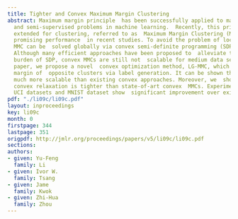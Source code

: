 ```yaml
---
title: Tighter and Convex Maximum Margin Clustering
abstract: Maximum margin principle  has been successfully applied to many  supervised
  and semi-supervised problems in machine learning.  Recently, this principle was
  extended for clustering, referred to as  Maximum Margin Clustering (MMC) and achieved
  promising performance  in recent studies. To avoid the problem of local minima,
  MMC can be  solved globally via convex semi-definite programming (SDP)  relaxation.
  Although many efficient approaches have been proposed to  alleviate the computational
  burden of SDP, convex MMCs are still not  scalable for medium data sets. In this
  paper, we propose a novel  convex optimization method, LG-MMC, which maximizes the
  margin of  opposite clusters via label generation. It can be shown that LG-MMC  is
  much more scalable than existing convex approaches. Moreover, we  show that our
  convex relaxation is tighter than state-of-art convex  MMCs. Experiments on eighteen
  UCI datasets and MNIST dataset show  significant improvement over existing MMC algorithms.
pdf: "./li09c/li09c.pdf"
layout: inproceedings
key: li09c
month: 0
firstpage: 344
lastpage: 351
origpdf: http://jmlr.org/proceedings/papers/v5/li09c/li09c.pdf
sections: 
authors:
- given: Yu-Feng
  family: Li
- given: Ivor W.
  family: Tsang
- given: Jame
  family: Kwok
- given: Zhi-Hua
  family: Zhou
---
```


